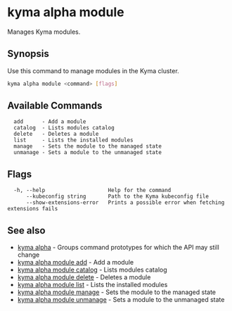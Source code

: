 # kyma alpha module

Manages Kyma modules.

## Synopsis

Use this command to manage modules in the Kyma cluster.

```bash
kyma alpha module <command> [flags]
```

## Available Commands

```text
  add      - Add a module
  catalog  - Lists modules catalog
  delete   - Deletes a module
  list     - Lists the installed modules
  manage   - Sets the module to the managed state
  unmanage - Sets a module to the unmanaged state
```

## Flags

```text
  -h, --help                    Help for the command
      --kubeconfig string       Path to the Kyma kubeconfig file
      --show-extensions-error   Prints a possible error when fetching extensions fails
```

## See also

* [kyma alpha](kyma_alpha.md)                                 - Groups command prototypes for which the API may still change
* [kyma alpha module add](kyma_alpha_module_add.md)           - Add a module
* [kyma alpha module catalog](kyma_alpha_module_catalog.md)   - Lists modules catalog
* [kyma alpha module delete](kyma_alpha_module_delete.md)     - Deletes a module
* [kyma alpha module list](kyma_alpha_module_list.md)         - Lists the installed modules
* [kyma alpha module manage](kyma_alpha_module_manage.md)     - Sets the module to the managed state
* [kyma alpha module unmanage](kyma_alpha_module_unmanage.md) - Sets a module to the unmanaged state
